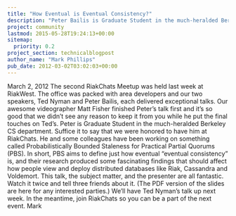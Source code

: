 ```yaml
---
title: "How Eventual is Eventual Consistency?"
description: "Peter Bailis is Graduate Student in the much-heralded Berkeley CS department. He and some colleagues have been working on something called Probabilistically Bounded Staleness for Practical Partial Quorums (PBS). In short, PBS aims to define just how eventual "eventual consistency" is, and their rese"
project: community
lastmod: 2015-05-28T19:24:13+00:00
sitemap:
  priority: 0.2
project_section: technicalblogpost
author_name: "Mark Phillips"
pub_date: 2012-03-02T03:02:03+00:00
---
```

March 2, 2012
The second RiakChats Meetup was held last week at RiakWest. The office was packed with area developers and our two speakers, Ted Nyman and Peter Bailis, each delivered exceptional talks. Our awesome videographer Matt Fisher finished Peter’s talk first and it’s so good that we didn’t see any reason to keep it from you while he put the final touches on Ted’s.
Peter is Graduate Student in the much-heralded Berkeley CS department. Suffice it to say that we were honored to have him at RiakChats. He and some colleagues have been working on something called Probabilistically Bounded Staleness for Practical Partial Quorums (PBS). In short, PBS aims to define just how eventual “eventual consistency” is, and their research produced some fascinating findings that should affect how people view and deploy distributed databases like Riak, Cassandra and Voldemort.
This talk, the subject matter, and the presenter are all fantastic. Watch it twice and tell three friends about it. (The PDF version of the slides are here for any interested parties.)
We’ll have Ted Nyman’s talk up next week. In the meantime, join RiakChats so you can be a part of the next event.
Mark
 

